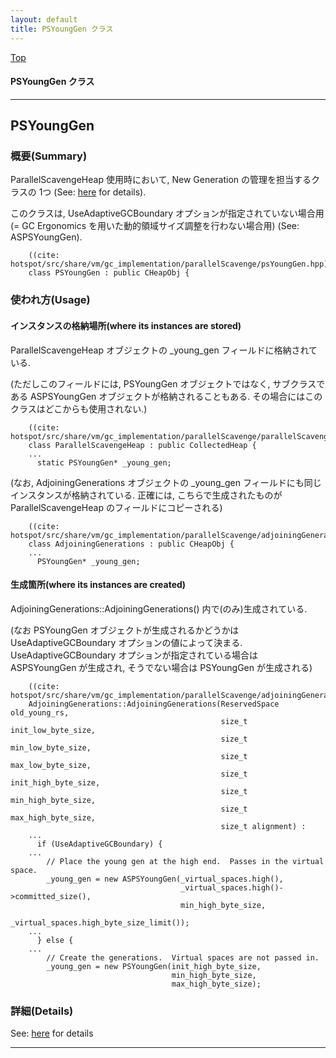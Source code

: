 ```yaml
---
layout: default
title: PSYoungGen クラス 
---
```

[Top](../index.html)

#### PSYoungGen クラス 



---
## <a name="nosto6bNOj" id="nosto6bNOj">PSYoungGen</a>

### 概要(Summary)
ParallelScavengeHeap 使用時において, New Generation の管理を担当するクラスの 1つ (See: [here](no3718kvd.html) for details).

このクラスは, UseAdaptiveGCBoundary オプションが指定されていない場合用 
(= GC Ergonomics を用いた動的領域サイズ調整を行わない場合用) (See: ASPSYoungGen).


```
    ((cite: hotspot/src/share/vm/gc_implementation/parallelScavenge/psYoungGen.hpp))
    class PSYoungGen : public CHeapObj {
```

### 使われ方(Usage)
#### インスタンスの格納場所(where its instances are stored)
ParallelScavengeHeap オブジェクトの _young_gen フィールドに格納されている.

(ただしこのフィールドには, PSYoungGen オブジェクトではなく,
サブクラスである ASPSYoungGen オブジェクトが格納されることもある.
その場合にはこのクラスはどこからも使用されない.)


```
    ((cite: hotspot/src/share/vm/gc_implementation/parallelScavenge/parallelScavengeHeap.hpp))
    class ParallelScavengeHeap : public CollectedHeap {
    ...
      static PSYoungGen* _young_gen;
```

(なお, AdjoiningGenerations オブジェクトの _young_gen フィールドにも同じインスタンスが格納されている.
正確には, こちらで生成されたものが ParallelScavengeHeap のフィールドにコピーされる)


```
    ((cite: hotspot/src/share/vm/gc_implementation/parallelScavenge/adjoiningGenerations.hpp))
    class AdjoiningGenerations : public CHeapObj {
    ...
      PSYoungGen* _young_gen;
```

#### 生成箇所(where its instances are created)
AdjoiningGenerations::AdjoiningGenerations() 内で(のみ)生成されている.

(なお PSYoungGen オブジェクトが生成されるかどうかは UseAdaptiveGCBoundary オプションの値によって決まる.
UseAdaptiveGCBoundary オプションが指定されている場合は ASPSYoungGen が生成され, そうでない場合は PSYoungGen が生成される)


```
    ((cite: hotspot/src/share/vm/gc_implementation/parallelScavenge/adjoiningGenerations.cpp))
    AdjoiningGenerations::AdjoiningGenerations(ReservedSpace old_young_rs,
                                               size_t init_low_byte_size,
                                               size_t min_low_byte_size,
                                               size_t max_low_byte_size,
                                               size_t init_high_byte_size,
                                               size_t min_high_byte_size,
                                               size_t max_high_byte_size,
                                               size_t alignment) :
    ...
      if (UseAdaptiveGCBoundary) {
    ...
        // Place the young gen at the high end.  Passes in the virtual space.
        _young_gen = new ASPSYoungGen(_virtual_spaces.high(),
                                      _virtual_spaces.high()->committed_size(),
                                      min_high_byte_size,
                                      _virtual_spaces.high_byte_size_limit());
    ...
      } else {
    ...
        // Create the generations.  Virtual spaces are not passed in.
        _young_gen = new PSYoungGen(init_high_byte_size,
                                    min_high_byte_size,
                                    max_high_byte_size);
```




### 詳細(Details)
See: [here](../doxygen/classPSYoungGen.html) for details

---
